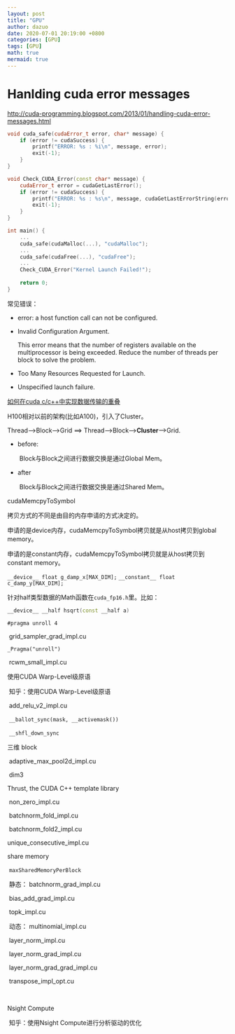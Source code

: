 ```yaml
---
layout: post
title: "GPU"
author: dazuo
date: 2020-07-01 20:19:00 +0800
categories: [GPU]
tags: [GPU]
math: true
mermaid: true
---
```




# Hanlding cuda error messages

http://cuda-programming.blogspot.com/2013/01/handling-cuda-error-messages.html

```cpp
void cuda_safe(cudaError_t error, char* message) {
    if (error != cudaSuccess) {
        printf("ERROR: %s : %i\n", message, error);
        exit(-1);
    }
}

void Check_CUDA_Error(const char* message) {
    cudaError_t error = cudaGetLastError();
    if (error != cudaSuccess) {
        printf("ERROR: %s : %s\n", message, cudaGetLastErrorString(error));
        exit(-1);
    }
}

int main() {
    ...
    cuda_safe(cudaMalloc(...), "cudaMalloc");
    ...
    cuda_safe(cudaFree(...), "cudaFree");
    ...
    Check_CUDA_Error("Kernel Launch Failed!");
    
    return 0;
}
```

常见错误：

- error: a host function call can not be configured.

- Invalid Configuration Argument.

  This error means that the number of registers available on the multiprocessor is being exceeded. Reduce the number of threads per block to solve the problem.

- Too Many Resources Requested for Launch.

- Unspecified launch failure. 



[如何在cuda c/c++中实现数据传输的重叠](https://www.cnblogs.com/wangtianning1223/p/15716456.html)



H100相对以前的架构(比如A100)，引入了Cluster。

Thread—>Block—>Grid  ==> Thread—>Block—>**Cluster**—>Grid.

- before:

  ​	Block与Block之间进行数据交换是通过Global Mem。

- after

  ​	Block与Block之间进行数据交换是通过Shared Mem。



cudaMemcpyToSymbol

拷贝方式的不同是由目的内存申请的方式决定的。

申请的是device内存，cudaMemcpyToSymbol拷贝就是从host拷贝到global memory。

申请的是constant内存，cudaMemcpyToSymbol拷贝就是从host拷贝到constant memory。

`__device__ float g_damp_x[MAX_DIM];`
`__constant__ float c_damp_y[MAX_DIM];`



针对half类型数据的Math函数在`cuda_fp16.h`里。比如：

```c++
__device__ __half hsqrt(const __half a)
```



`#pragma unroll 4`

​	grid_sampler_grad_impl.cu

`_Pragma("unroll")`

​	rcwm_small_impl.cu



使用CUDA Warp-Level级原语

​	知乎：使用CUDA Warp-Level级原语

​	add_relu_v2_impl.cu

​	`__ballot_sync(mask, __activemask())`

​	`__shfl_down_sync`



三维 block

​	adaptive_max_pool2d_impl.cu

​	dim3



Thrust, the CUDA C++ template library

​    non_zero_impl.cu

​	batchnorm_fold_impl.cu

​    batchnorm_fold2_impl.cu

   unique_consecutive_impl.cu



share memory

​	`maxSharedMemoryPerBlock`

​	静态： batchnorm_grad_impl.cu

​				bias_add_grad_impl.cu

​				topk_impl.cu

​	动态： multinomial_impl.cu 

​                 layer_norm_impl.cu

​                 layer_norm_grad_impl.cu

​				 layer_norm_grad_grad_impl.cu

​                 transpose_impl_opt.cu

​				

Nsight Compute

​	知乎：使用Nsight Compute进行分析驱动的优化

